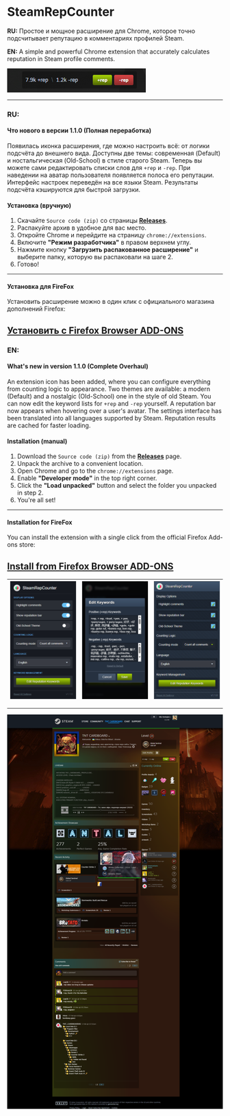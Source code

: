 # SteamRepCounter

**RU:** Простое и мощное расширение для Chrome, которое точно подсчитывает репутацию в комментариях профилей Steam.

**EN:** A simple and powerful Chrome extension that accurately calculates reputation in Steam profile comments.

![Screenshot03](screenshot03.png)

---
### RU:

#### Что нового в версии 1.1.0 (Полная переработка)
Появилась иконка расширения, где можно настроить всё: от логики подсчёта до внешнего вида.
Доступны две темы: современная (Default) и ностальгическая (Old-School) в стиле старого Steam.
Теперь вы можете сами редактировать списки слов для `+rep` и `-rep`.
При наведении на аватар пользователя появляется полоса его репутации.
Интерфейс настроек переведён на все языки Steam.
Результаты подсчёта кэшируются для быстрой загрузки.

#### Установка (вручную)
1.  Скачайте `Source code (zip)` со страницы **[Releases](https://github.com/TNT-CARDBOARD/SteamRepCounter/releases/latest)**.
2.  Распакуйте архив в удобное для вас место.
3.  Откройте Chrome и перейдите на страницу `chrome://extensions`.
4.  Включите **"Режим разработчика"** в правом верхнем углу.
5.  Нажмите кнопку **"Загрузить распакованное расширение"** и выберите папку, которую вы распаковали на шаге 2.
6.  Готово!
---
#### Установка для FireFox
Установить расширение можно в один клик с официального магазина дополнений Firefox:

**[Установить с Firefox Browser ADD-ONS](https://addons.mozilla.org/ru/firefox/addon/steam-rep-counter/ "Перейти на страницу дополнения")**
---

### EN:

#### What's new in version 1.1.0 (Complete Overhaul)
An extension icon has been added, where you can configure everything from counting logic to appearance.
Two themes are available: a modern (Default) and a nostalgic (Old-School) one in the style of old Steam.
You can now edit the keyword lists for `+rep` and `-rep` yourself.
A reputation bar now appears when hovering over a user's avatar.
The settings interface has been translated into all languages supported by Steam.
Reputation results are cached for faster loading.

#### Installation (manual)
1.  Download the `Source code (zip)` from the **[Releases](https://github.com/TNT-CARDBOARD/SteamRepCounter/releases/latest)** page.
2.  Unpack the archive to a convenient location.
3.  Open Chrome and go to the `chrome://extensions` page.
4.  Enable **"Developer mode"** in the top right corner.
5.  Click the **"Load unpacked"** button and select the folder you unpacked in step 2.
6.  You're all set!
---
#### Installation for FireFox
You can install the extension with a single click from the official Firefox Add-ons store:

**[Install from Firefox Browser ADD-ONS](https://addons.mozilla.org/ru/firefox/addon/steam-rep-counter/ "Go to the add-on page")**
---


| ![Screenshot01](Screenshot01.png) | ![Screenshot04](Screenshot04.png) | ![Screenshot05](Screenshot05.png) |
|:---:|:---:|:---:|
---
![Screenshot02](Screenshot02.png)
